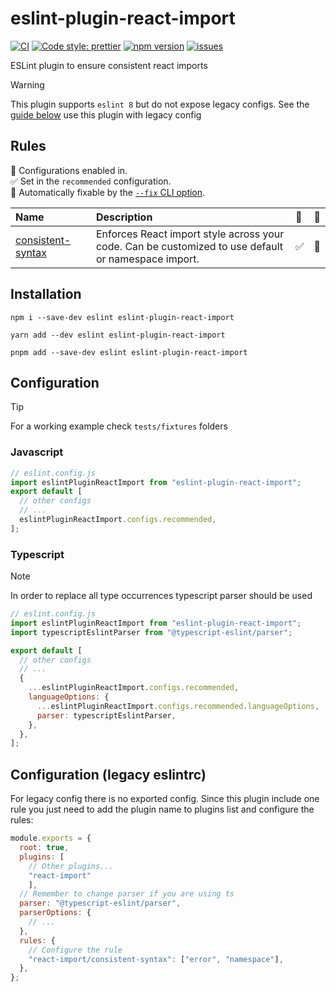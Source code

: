 # eslint-plugin-react-import

[![CI](https://github.com/marcalexiei/eslint-plugin-react-import/actions/workflows/CI.yml/badge.svg)](https://github.com/marcalexiei/eslint-plugin-react-import/actions/workflows/CI.yml)
[![Code style: prettier](https://img.shields.io/badge/code_style-prettier-ff69b4.svg)](https://prettier.io)
[![npm version](https://img.shields.io/npm/v/eslint-plugin-react-import.svg?style=flat-square)](https://www.npmjs.com/package/eslint-plugin-react-import)
[![issues](https://img.shields.io/github/issues/marcalexiei/eslint-plugin-react-import.svg)](https://github.com/marcalexiei/eslint-plugin-react-import/issues)

ESLint plugin to ensure consistent react imports

> [!WARNING]
> This plugin supports `eslint 8` but do not expose legacy configs.
> See the [guide below](#configuration-legacy-eslintrc) use this plugin with legacy config

## Rules

<!-- begin auto-generated rules list -->

💼 Configurations enabled in.\
✅ Set in the `recommended` configuration.\
🔧 Automatically fixable by the [`--fix` CLI option](https://eslint.org/docs/user-guide/command-line-interface#--fix).

| Name                                                 | Description                                                                                         | 💼 | 🔧 |
| :--------------------------------------------------- | :-------------------------------------------------------------------------------------------------- | :- | :- |
| [consistent-syntax](docs/rules/consistent-syntax.md) | Enforces React import style across your code. Can be customized to use default or namespace import. | ✅  | 🔧 |

<!-- end auto-generated rules list -->

## Installation

```shell
npm i --save-dev eslint eslint-plugin-react-import
```

```shell
yarn add --dev eslint eslint-plugin-react-import
```

```shell
pnpm add --save-dev eslint eslint-plugin-react-import
```

## Configuration

> [!TIP]
> For a working example check `tests/fixtures` folders

### Javascript

```js
// eslint.config.js
import eslintPluginReactImport from "eslint-plugin-react-import";
export default [
  // other configs
  // ...
  eslintPluginReactImport.configs.recommended,
];
```

### Typescript

> [!NOTE]
> In order to replace all type occurrences typescript parser should be used

```js
// eslint.config.js
import eslintPluginReactImport from "eslint-plugin-react-import";
import typescriptEslintParser from "@typescript-eslint/parser";

export default [
  // other configs
  // ...
  {
    ...eslintPluginReactImport.configs.recommended,
    languageOptions: {
      ...eslintPluginReactImport.configs.recommended.languageOptions,
      parser: typescriptEslintParser,
    },
  },
];
```

## Configuration (legacy eslintrc)

For legacy config there is no exported config. Since this plugin include one rule
you just need to add the plugin name to plugins list and configure the rules:

```js
module.exports = {
  root: true,
  plugins: [
    // Other plugins...
    "react-import"
    ],
  // Remember to change parser if you are using ts
  parser: "@typescript-eslint/parser",
  parserOptions: {
    // ...
  },
  rules: {
    // Configure the rule
    "react-import/consistent-syntax": ["error", "namespace"],
  },
};
```
